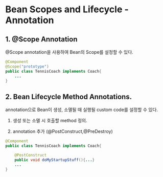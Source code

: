# Bean Scopes and Lifecycle - Annotation

## 1. @Scope Annotation

@Scope annotation을 사용하여 Bean의 Scope를 설정할 수 있다.

```java
@Component
@Scope("prototype")
public class TennisCoach implements Coach{
    ...
}
```

## 2. Bean Lifecycle Method Annotations.

annotation으로 Bean이 생성, 소멸될 때 실행될 custom code를 설정할 수 있다.

1. 생성 또는 소멸 시 호출할 method 정의.

2. annotation 추가 (@PostConstruct,@PreDestroy)

```java
@Component
public class TennisCoach implements Coach{

    @PostConstruct
    public void doMyStartupStuff(){...}
    ...
}
```
